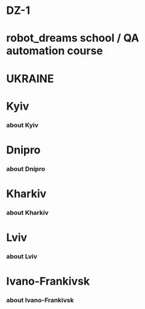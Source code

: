 # DZ-1
robot_dreams school / QA automation course
================
UKRAINE
================
# Kyiv
### about Kyiv
# Dnipro
### about Dnipro
# Kharkiv
### about Kharkiv
# Lviv
### about Lviv
# Ivano-Frankivsk
### about Ivano-Frankivsk
